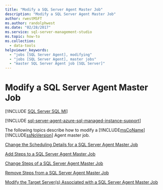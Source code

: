 ```yaml
---
title: "Modify a SQL Server Agent Master Job"
description: "Modify a SQL Server Agent Master Job"
author: rwestMSFT
ms.author: randolphwest
ms.date: "02/28/2017"
ms.service: sql-server-management-studio
ms.topic: how-to
ms.collection:
  - data-tools
helpviewer_keywords:
  - "jobs [SQL Server Agent], modifying"
  - "jobs [SQL Server Agent], master jobs"
  - "master SQL Server Agent job [SQL Server]"
---
```

# Modify a SQL Server Agent Master Job
[!INCLUDE [SQL Server SQL MI](../includes/applies-to-version/sql-asdbmi.md)]

[!INCLUDE [sql-server-agent-azure-sql-managed-instance-support](../includes/sql-server-agent-azure-sql-managed-instance-support.md)]

The following topics describe how to modify a [!INCLUDE[msCoName](../includes/msconame-md.md)] [!INCLUDE[ssNoVersion](../includes/ssnoversion-md.md)] Agent master job.  
  
[Change the Scheduling Details for a SQL Server Agent Master Job](change-the-scheduling-details-for-a-sql-server-agent-master-job.md)  
  
[Add Steps to a SQL Server Agent Master Job](../object/add-steps-to-a-sql-server-agent-master-job.md)  
  
[Change Steps of a SQL Server Agent Master Job](change-steps-of-a-sql-server-agent-master-job.md)  
  
[Remove Steps from a SQL Server Agent Master Job](remove-steps-from-a-sql-server-agent-master-job.md)  
  
[Modify the Target Server&#40;s&#41; Associated with a SQL Server Agent Master Job](modify-the-target-server-s-associated-with-a-sql-server-agent-master-job.md)  

